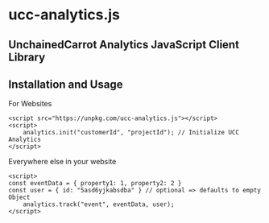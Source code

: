 # ucc-analytics.js

## UnchainedCarrot Analytics JavaScript Client Library

Installation and Usage
----------------------

For Websites

    <script src="https://unpkg.com/ucc-analytics.js"></script>
    <script>
        analytics.init("customerId", "projectId"); // Initialize UCC Analytics
    </script>

Everywhere else in your website

    <script>
	const eventData = { property1: 1, property2: 2 }
	const user = { id: "5asd6yjkabsdba" } // optional => defaults to empty Object
        analytics.track("event", eventData, user);
    </script>
